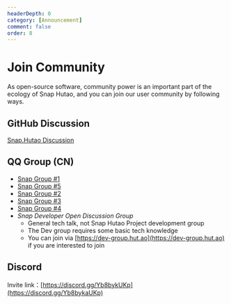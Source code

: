 ```yaml
---
headerDepth: 0
category: [Announcement]
comment: false
order: 8
---
```


# Join Community

As open-source software, community power is an important part of the ecology of Snap Hutao, and you can join our user community by following ways.

<!-- @include: star-request.md -->

## GitHub Discussion

[Snap.Hutao Discussion](https://github.com/DGP-Studio/Snap.Hutao/discussions)

## QQ Group (CN)

- [Snap Group #1](https://go.hut.ao/qun1)
- [Snap Group #5](https://go.hut.ao/qun5)
- [Snap Group #2](https://go.hut.ao/qun2)
- [Snap Group #3](https://go.hut.ao/qun3)
- [Snap Group #4](https://go.hut.ao/qun4)
- _Snap Developer Open Discussion Group_
  - General tech talk, not Snap Hutao Project development group
  - The Dev group requires some basic tech knowledge
  - You can join via [https://dev-group.hut.ao](https://dev-group.hut.ao) if you are interested to join

## Discord

Invite link：[https://discord.gg/Yb8bykUKp](https://discord.gg/Yb8bykaUKp)
